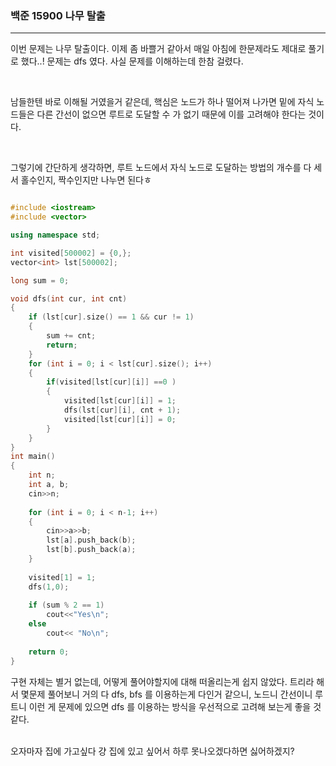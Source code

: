 ### 백준 15900 나무 탈출

---

이번 문제는 나무 탈출이다. 이제 좀 바쁠거 같아서 매일 아침에 한문제라도 제대로 풀기로 했다..!
문제는 dfs 였다. 사실 문제를 이해하는데 한참 걸렸다. 

<br>

남들한텐 바로 이해될 거였을거 같은데, 핵심은 노드가 하나 떨어져 나가면 밑에 자식 노드들은 다른 간선이 없으면 루트로 도달할 수 가 없기 때문에 이를 고려해야 한다는 것이다.

<br>
 
그렇기에 간단하게 생각하면, 루트 노드에서 자식 노드로 도달하는 방법의 개수를 다 세서 홀수인지, 짝수인지만 나누면 된다ㅎ

```CPP

#include <iostream>
#include <vector>

using namespace std;

int visited[500002] = {0,};
vector<int> lst[500002];

long sum = 0;

void dfs(int cur, int cnt)
{
    if (lst[cur].size() == 1 && cur != 1)
    {
        sum += cnt;
        return;
    }
    for (int i = 0; i < lst[cur].size(); i++)
    {
        if(visited[lst[cur][i]] ==0 )
        {
            visited[lst[cur][i]] = 1;
            dfs(lst[cur][i], cnt + 1);
            visited[lst[cur][i]] = 0;
        }
    }
}
int main()
{
    int n;
    int a, b;
    cin>>n;
    
    for (int i = 0; i < n-1; i++)
    {
        cin>>a>>b;
        lst[a].push_back(b);
        lst[b].push_back(a);
    }
    
    visited[1] = 1;
    dfs(1,0);
    
    if (sum % 2 == 1)
        cout<<"Yes\n";
    else
        cout<< "No\n";
    
    return 0;
}

```

구현 자체는 별거 없는데, 어떻게 풀어야할지에 대해 떠올리는게 쉽지 않았다. 트리라 해서 몇문제 풀어보니 거의 다 dfs, bfs 를 이용하는게 다인거 같으니, 노드니 간선이니 루트니 이런 게 문제에 있으면 dfs 를 이용하는 방식을 우선적으로 고려해 보는게 좋을 것 같다.

<br> 오자마자 집에 가고싶다 걍 집에 있고 싶어서 하루 못나오겠다하면 싫어하겠지? 
